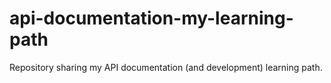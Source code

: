 # api-documentation-my-learning-path
Repository sharing my API documentation (and development) learning path.
